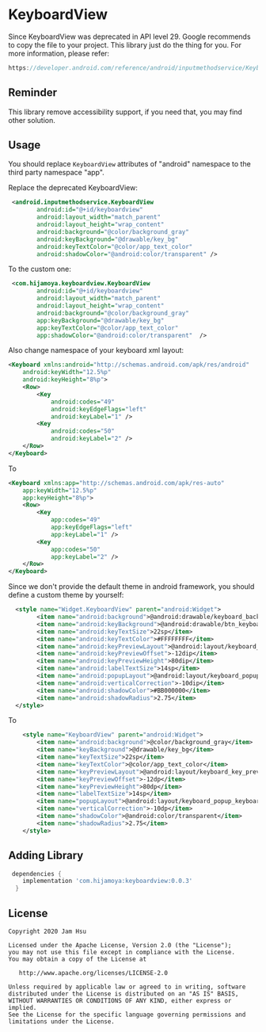 # KeyboardView
Since KeyboardView was deprecated in API level 29. Google recommends to copy the file to your project.
This library just do the thing for you. For more information, please refer:

```java
https://developer.android.com/reference/android/inputmethodservice/KeyboardView
```

Reminder
-----

This library remove accessibility support, if you need that, you may find other solution.

Usage
-----
You should replace `KeyboardView` attributes of "android" namespace to the third party namespace "app".

Replace the deprecated KeyboardView: 
```xml
 <android.inputmethodservice.KeyboardView
        android:id="@+id/keyboardview"
        android:layout_width="match_parent"
        android:layout_height="wrap_content"
        android:background="@color/background_gray"
        android:keyBackground="@drawable/key_bg"
        android:keyTextColor="@color/app_text_color"
        android:shadowColor="@android:color/transparent" />
```

To the custom one:
```xml
 <com.hijamoya.keyboardview.KeyboardView
        android:id="@+id/keyboardview"
        android:layout_width="match_parent"
        android:layout_height="wrap_content"
        android:background="@color/background_gray"
        app:keyBackground="@drawable/key_bg"
        app:keyTextColor="@color/app_text_color"
        app:shadowColor="@android:color/transparent"  />
```

Also change namespace of your keyboard xml layout:

```xml
<Keyboard xmlns:android="http://schemas.android.com/apk/res/android"
    android:keyWidth="12.5%p"
    android:keyHeight="8%p">
    <Row>
        <Key
            android:codes="49"
            android:keyEdgeFlags="left"
            android:keyLabel="1" />
        <Key
            android:codes="50"
            android:keyLabel="2" />
    </Row>
</Keyboard>
```

To

```xml
<Keyboard xmlns:app="http://schemas.android.com/apk/res-auto"
    app:keyWidth="12.5%p"
    app:keyHeight="8%p">
    <Row>
        <Key
            app:codes="49"
            app:keyEdgeFlags="left"
            app:keyLabel="1" />
        <Key
            app:codes="50"
            app:keyLabel="2" />
    </Row>
</Keyboard>
```

Since we don't provide the default theme in android framework, you should define a custom theme by yourself:
```xml
  <style name="Widget.KeyboardView" parent="android:Widget">
        <item name="android:background">@android:drawable/keyboard_background</item>
        <item name="android:keyBackground">@android:drawable/btn_keyboard_key</item>
        <item name="android:keyTextSize">22sp</item>
        <item name="android:keyTextColor">#FFFFFFFF</item>
        <item name="android:keyPreviewLayout">@android:layout/keyboard_key_preview</item>
        <item name="android:keyPreviewOffset">-12dip</item>
        <item name="android:keyPreviewHeight">80dip</item>
        <item name="android:labelTextSize">14sp</item>
        <item name="android:popupLayout">@android:layout/keyboard_popup_keyboard</item>
        <item name="android:verticalCorrection">-10dip</item>
        <item name="android:shadowColor">#BB000000</item>
        <item name="android:shadowRadius">2.75</item>
  </style>
```

To

```xml
    <style name="KeyboardView" parent="android:Widget">
        <item name="android:background">@color/background_gray</item>
        <item name="keyBackground">@drawable/key_bg</item>
        <item name="keyTextSize">22sp</item>
        <item name="keyTextColor">@color/app_text_color</item>
        <item name="keyPreviewLayout">@android:layout/keyboard_key_preview</item>
        <item name="keyPreviewOffset">-12dp</item>
        <item name="keyPreviewHeight">80dp</item>
        <item name="labelTextSize">14sp</item>
        <item name="popupLayout">@android:layout/keyboard_popup_keyboard</item>
        <item name="verticalCorrection">-10dp</item>
        <item name="shadowColor">@android:color/transparent</item>
        <item name="shadowRadius">2.75</item>
    </style>
```

Adding Library
-----
```groovy
 dependencies {
    implementation 'com.hijamoya:keyboardview:0.0.3'
  }
```

License
-----
    Copyright 2020 Jam Hsu

    Licensed under the Apache License, Version 2.0 (the "License");
    you may not use this file except in compliance with the License.
    You may obtain a copy of the License at

       http://www.apache.org/licenses/LICENSE-2.0

    Unless required by applicable law or agreed to in writing, software
    distributed under the License is distributed on an "AS IS" BASIS,
    WITHOUT WARRANTIES OR CONDITIONS OF ANY KIND, either express or implied.
    See the License for the specific language governing permissions and
    limitations under the License.
